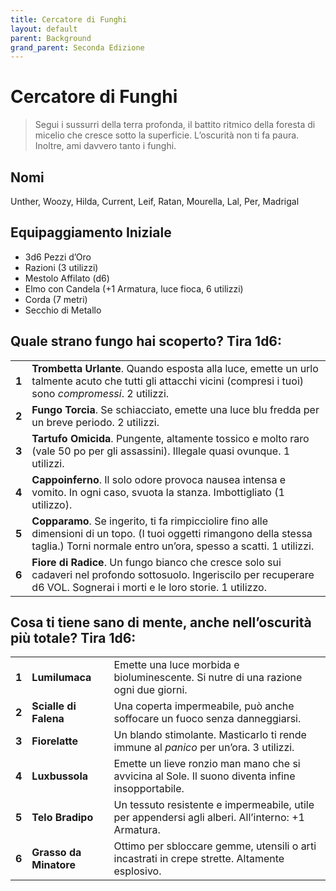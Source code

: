 ```yaml
---
title: Cercatore di Funghi
layout: default
parent: Background
grand_parent: Seconda Edizione
---
```


# Cercatore di Funghi

> Segui i sussurri della terra profonda, il battito ritmico della foresta di micelio che cresce sotto la superficie. L’oscurità non ti fa paura. Inoltre, ami davvero tanto i funghi.

## Nomi

Unther, Woozy, Hilda, Current, Leif, Ratan, Mourella, Lal, Per, Madrigal

## Equipaggiamento Iniziale

- 3d6 Pezzi d’Oro  
- Razioni (3 utilizzi)  
- Mestolo Affilato (d6)  
- Elmo con Candela (+1 Armatura, luce fioca, 6 utilizzi)  
- Corda (7 metri)  
- Secchio di Metallo

## Quale strano fungo hai scoperto? Tira 1d6:

|       |                                                                                                                                                                                           |
| ----- | ----------------------------------------------------------------------------------------------------------------------------------------------------------------------------------------- |
| **1** | **Trombetta Urlante**. Quando esposta alla luce, emette un urlo talmente acuto che tutti gli attacchi vicini (compresi i tuoi) sono _compromessi_. 2 utilizzi.                            |
| **2** | **Fungo Torcia**. Se schiacciato, emette una luce blu fredda per un breve periodo. 2 utilizzi.                                                                                            |
| **3** | **Tartufo Omicida**. Pungente, altamente tossico e molto raro (vale 50 po per gli assassini). Illegale quasi ovunque. 1 utilizzi.                                                         |
| **4** | **Cappoinferno**. Il solo odore provoca nausea intensa e vomito. In ogni caso, svuota la stanza. Imbottigliato (1 utilizzo).                                                              |
| **5** | **Copparamo**. Se ingerito, ti fa rimpicciolire fino alle dimensioni di un topo. (I tuoi oggetti rimangono della stessa taglia.) Torni normale entro un’ora, spesso a scatti. 1 utilizzi. |
| **6** | **Fiore di Radice**. Un fungo bianco che cresce solo sui cadaveri nel profondo sottosuolo. Ingeriscilo per recuperare d6 VOL. Sognerai i morti e le loro storie. 1 utilizzo.              |

## Cosa ti tiene sano di mente, anche nell’oscurità più totale? Tira 1d6:

|       |                        |                                                                                                   |
| ----- | ---------------------- | ------------------------------------------------------------------------------------------------- |
| **1** | **Lumilumaca**         | Emette una luce morbida e bioluminescente. Si nutre di una razione ogni due giorni.               |
| **2** | **Scialle di Falena**  | Una coperta impermeabile, può anche soffocare un fuoco senza danneggiarsi.                        |
| **3** | **Fiorelatte**         | Un blando stimolante. Masticarlo ti rende immune al _panico_ per un’ora. 3 utilizzi.              |
| **4** | **Luxbussola**         | Emette un lieve ronzio man mano che si avvicina al Sole. Il suono diventa infine insopportabile.  |
| **5** | **Telo Bradipo**       | Un tessuto resistente e impermeabile, utile per appendersi agli alberi. All’interno: +1 Armatura. |
| **6** | **Grasso da Minatore** | Ottimo per sbloccare gemme, utensili o arti incastrati in crepe strette. Altamente esplosivo.     |
